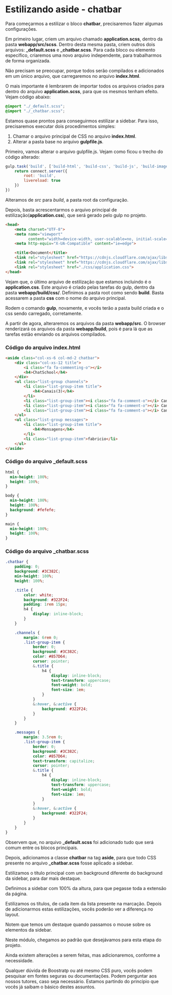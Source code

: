 # Estilizando aside - chatbar

Para começarmos a estilizar o bloco **chatbar**, precisaremos fazer algumas configurações.

Em primeiro lugar, criem um arquivo chamado **application.scss**, dentro da pasta **webapp/src/scss**. Dentro desta mesma pasta, criem outros dois arquivos: **\_default.scss** e **\_chatbar.scss**. Para cada bloco ou elemento específico, criaremos uma novo arquivo independente, para trabalharmos de forma organizada.

Não precisam se preocupar, porque todos serão compilados e adicionados em um único arquivo, que carregaremos no arquivo **index.html**.

O mais importante é lembrarem de importar todos os arquivos criados para dentro do arquivo **application.scss**, para que os mesmos tenham efeito. Vejam código abaixo:

```css
@import "./_default.scss";
@import "./_chatbar.scss";
```

Estamos quase prontos para conseguirmos estilizar a sidebar. Para isso, precisaremos executar dois procedimentos simples:

1. Chamar o arquivo principal de CSS no arquivo **index.html**.
2. Alterar a pasta base no arquivo **gulpfile.js**.

Primeiro, vamos alterar o arquivo gulpfile.js. Vejam como ficou o trecho do código alterado:

```js
gulp.task('build', ['build-html', 'build-css', 'build-js', 'build-images', 'build-fonts'], () => {
    return connect.server({
        root: 'build',
        livereload: true
    })
})
```

Alteramos de *src* para *build*, a pasta root da configuração.

Depois, basta acrescentarmos o arquivo principal de estilização(**application.css**), que será gerado pelo gulp no projeto.

```html
<head>
    <meta charset="UTF-8">
    <meta name="viewport"
          content="width=device-width, user-scalable=no, initial-scale=1.0, maximum-scale=1.0, minimum-scale=1.0">
    <meta http-equiv="X-UA-Compatible" content="ie=edge">

    <title>Document</title>
    <link rel="stylesheet" href="https://cdnjs.cloudflare.com/ajax/libs/twitter-bootstrap/3.3.7/css/bootstrap.min.css">
    <link rel="stylesheet" href="https://cdnjs.cloudflare.com/ajax/libs/font-awesome/4.7.0/css/font-awesome.css">
    <link rel="stylesheet" href="./css/application.css">
</head>
```

Vejam que, o último arquivo de estilização que estamos incluindo é o **application.css**. Este arquivo é criado pelas tarefas do gulp, dentro da pasta **webapp/build/css/**. Definimos a pasta root como sendo **build**. Basta acessarem a pasta **css** com o nome do arquivo principal.

Rodem o comando **gulp**, novamente, e vocês terão a pasta build criada e o css sendo carregado, corretamente.

A partir de agora, alteraremos os arquivos da pasta **webapp/src**. O browser renderizará os arquivos da pasta **webapp/build**, pois é para lá que as tarefas estão enviando os arquivos compilados.

### Código do arquivo index.html

```html
<aside class="col-xs-6 col-md-2 chatbar">
    <div class="col-xs-12 title">
        <i class="fa fa-commenting-o"></i>
        <h4>ChatSchool</h4>
    </div>
    <ul class="list-group channels">
        <li class="list-group-item title">
            <h4>Canais(3)</h4>
        </li>
        <li class="list-group-item"><i class="fa fa-comment-o"></i> Canal 1</li>
        <li class="list-group-item"><i class="fa fa-comment-o"></i> Canal 2</li>
        <li class="list-group-item"><i class="fa fa-comment-o"></i> Canal 3</li>
    </ul>
    <ul class="list-group messages">
        <li class="list-group-item title">
            <h4>Mensagens</h4>
        </li>
        <li class="list-group-item">fabricio</li>
    </ul>
</aside>
```

### Código do arquivo _default.scss

```css
html {
  min-height: 100%;
  height: 100%;
}

body {
  min-height: 100%;
  height: 100%;
  background: #fefefe;
}

main {
  min-height: 100%;
  height: 100%;
}
```

### Código do arquivo _chatbar.scss

```css
.chatbar {
	padding: 0;
	background: #3C382C;
	min-height: 100%;
	height: 100%;

	.title {
		color: white;
		background: #322F24;
		padding: 1rem 15px;
		h4 {
			display: inline-block;
		}
	}

	.channels {
		margin: 6rem 0;
		.list-group-item {
			border: 0;
			background: #3C382C;
			color: #857D64;
			cursor: pointer;
			&.title {
				h4 {
					display: inline-block;
					text-transform: uppercase;
					font-weight: bold;
					font-size: 1em;
				}
			}
			&:hover, &:active {
				background: #322F24;
			}
		}
	}

	.messages {
		margin: 3.5rem 0;
		.list-group-item {
			border: 0;
			background: #3C382C;
			color: #857D64;
			text-transform: capitalize;
			cursor: pointer;
			&.title {
				h4 {
					display: inline-block;
					text-transform: uppercase;
					font-weight: bold;
					font-size: 1em;
				}
			}
			&:hover, &:active {
				background: #322F24;
			}
		}
	}
}
```

Observem que, no arquivo **_default.scss** foi adicionado tudo que será comum entre os blocos principais.

Depois, adicionamos a classe **chatbar** na tag **aside**, para que todo CSS presente no arquivo **_chatbar.scss** fosse aplicado a sidebar. 

Estilizamos o título principal com um background diferente do background da sidebar, para dar mais destaque.

Definimos a sidebar com 100% da altura, para que pegasse toda a extensão da página.

Estilizamos os títulos, de cada item da lista presente na marcação. Depois de adicionarmos estas estilizações, vocês poderão ver a diferença no layout.

Notem que temos um destaque quando passamos o mouse sobre os elementos da sidebar.

Neste módulo, chegamos ao padrão que desejávamos para esta etapa do projeto.

Ainda existem alterações a serem feitas, mas adicionaremos, conforme a necessidade.

Qualquer dúvida de Boostratp ou até mesmo CSS puro, vocês podem pesquisar em fontes seguras ou documentações. Podem perguntar aos nossos tutores, caso seja necessário. Estamos partindo do princípio que vocês já saibam o básico destes assuntos.
